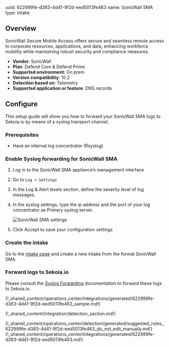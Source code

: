 uuid: 622999fe-d383-4d41-9f2d-eed5013fe463
name: SonicWall SMA
type: intake

## Overview
SonicWall Secure Mobile Access offers secure and seamless remote access to corporate resources, applications, and data, enhancing workforce mobility while maintaining robust security and compliance measures.

- **Vendor**: SonicWall
- **Plan**: Defend Core & Defend Prime
- **Supported environment**: On prem
- **Version compatibility**: 10.2
- **Detection based on**: Telemetry
- **Supported application or feature**: DNS records


## Configure

This setup guide will show you how to forward your SonicWall SMA logs to Sekoia.io by means of a syslog transport channel.

### Prerequisites

- Have an internal log concentrator (Rsyslog)

### Enable Syslog forwarding for SonicWall SMA

1. Log in to the SonicWall SMA appliance’s management interface
2. Go to `Log > Settings`
3. In the Log & Alert levels section, define the severity level of log messages.
4. In the syslog settings, type the ip address and the port of your log concentrator as Primary syslog server.

    ![SonicWall SMA settings](/assets/instructions/sonicwall_sma/settings.png)

5. Click Accept to save your configuration settings

### Create the intake

Go to the [intake page](https://app.sekoia.io/operations/intakes) and create a new intake from the format SonicWall SMA.

### Forward logs to Sekoia.io

Please consult the [Syslog Forwarding](/integration/ingestion_methods/syslog/sekoiaio_forwarder) documentation to forward these logs to Sekoia.io.

{!_shared_content/operations_center/integrations/generated/622999fe-d383-4d41-9f2d-eed5013fe463_sample.md!}


{!_shared_content/integration/detection_section.md!}

{!_shared_content/operations_center/detection/generated/suggested_rules_622999fe-d383-4d41-9f2d-eed5013fe463_do_not_edit_manually.md!}
{!_shared_content/operations_center/integrations/generated/622999fe-d383-4d41-9f2d-eed5013fe463.md!}

